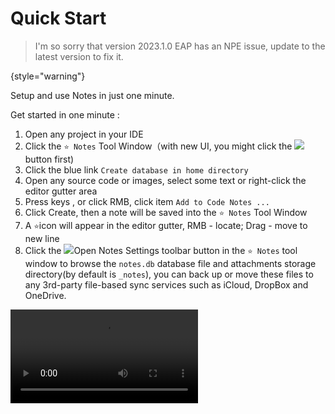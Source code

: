# Quick Start
[//]: # (<excerpt>Setup and Use Notes in One Minutes.</excerpt>)

> I'm so sorry that version 2023.1.0 EAP has an NPE issue, update to the latest version to fix it. 

{style="warning"}

Setup and use Notes in just one minute.

Get started in one minute
:
1. Open any project in your IDE
2. Click the `⭐ Notes` Tool Window（with new UI, you might click the ![](moreHorizontal@20x20.svg) button first)
3.  Click the blue link `Create database in home directory`
4. Open any source code or images, select some text or right-click the editor gutter area
5. Press keys <shortcut key="$AddNotes" />, <shortcut key="ShowIntentionActions" /> or click RMB, click item `Add to Code Notes ...`
6. Click <control>Create</control>, then a note will be saved into the `⭐ Notes` Tool Window
7. A `⭐`icon will appear in the editor gutter, RMB - locate; Drag - move to new line
8. Click the <control>![](settings.svg)Open Notes Settings</control> toolbar button in the `⭐ Notes` tool window to 
   browse the `notes.db` database file and attachments storage directory(by default is `_notes`), you can back up or 
   move 
   these files 
   to any 3rd-party file-based sync services such as iCloud, DropBox and OneDrive. 

<video src="https://youtu.be/t8TeARCToco" />

<seealso style="cards">
       <category ref="how-to">
           <a href="Introduction.md">Introduction</a>
           <a href="Pricing.md" >Pricing</a>
       </category>
       <category ref="ext">
           <a href="https://plugins.jetbrains.com/plugin/17501-notes/" summary="Notes on the JetBrains Marketplace">Notes Plugin Page</a>
       </category>
</seealso>